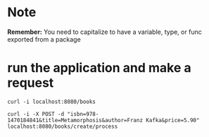 # Note

**Remember:** You need to capitalize to have a variable, type, or func exported from a package

# run the application and make a request
```
curl -i localhost:8080/books
```

```
curl -i -X POST -d "isbn=978-1470184841&title=Metamorphosis&author=Franz Kafka&price=5.90" localhost:8080/books/create/process
```